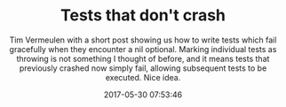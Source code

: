 ---
title: "Tests that don't crash"
subtitle: "Tim Vermeulen with a short post showing us how to write tests which fail gracefully when they encounter a nil optional. Marking individual tests as throwing is not something I thought of before, and it means tests that previously crashed now simply fail, allowing subsequent tests to be executed. Nice idea."
tags: ["test","optional"]
link: "http://ericasadun.com/2017/05/27/tests-that-dont-crash/"
date: "2017-05-30 07:53:46"
---